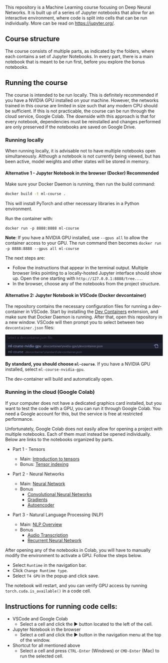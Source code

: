 This repository is a Machine Learning course focusing on Deep Neural Networks. It is built up of a series of Jupyter notebooks that allow for an interactive environment, where code is split into cells that can be run individually. More can be read on https://jupyter.org/. 

## Course structure
The course consists of multiple parts, as indicated by the folders, where each contains a set of Jupyter Notebooks. In every part, there is a main notebook that is meant to be run first, before you explore the bonus notebooks. 

## Running the course
The course is intended to be run locally. This is definitely recommended if you have a NVIDIA GPU installed on your machine. However, the networks trained in this course are limited in size such that any modern CPU should be sufficient. If this is not practicable, the course can be run through the cloud service, Google Colab. The downside with this approach is that for every notebook, dependencies must be reinstalled and changes performed are only preserved if the notebooks are saved on Google Drive. 

### Running locally
When running locally, it is advisable not to have multiple notebooks open simultaneously. Although a notebook is not currently being viewed, but has been active, model weights and other states will be stored in memory. 

#### Alternative 1 - Jupyter Notebook in the browser (Docker)  **Recommended**
Make sure your Docker Daemon is running, then run the build command:
```bash
docker build -t ml-course .
```
This will install PyTorch and other necessary libraries in a Python environment.

Run the container with:
```
docker run -p 8888:8888 ml-course
```
**Note**: If you have a NVIDIA GPU installed, use `--gpus all` to allow the container access to your GPU. The run command then becomes `docker run -p 8888:8888 --gpus all ml-course`

The next steps are:
- Follow the instructions that appear in the terminal output. Multiple browser links pointing to a locally-hosted Jupyter interface should show up. Open the one starting with `http://127.0.0.1:8888/tree...`.
- In the browser, choose any of the notebooks from the project structure. 

#### Alternative 2: Jupyter Notebook in VSCode (Docker devcontainer)
The repository contains the necessary configuration files for running a dev-container in VSCode. Start by installing the [Dev Containers](https://marketplace.visualstudio.com/items?itemName=ms-vscode-remote.remote-containers) extension, and make sure that Docker Daemon is running. After that, open this repository in a new window. VSCode will then prompt you to select between two `devcontainer.json` files:

![dev containers to choose from](./res/devcontainers.png)

**By standard, you should choose `ml-course`**. If you have a NVIDIA GPU installed, select `ml-course-nvidia-gpu`.

The dev-container will build and automatically open. 

### Running in the cloud (Google Colab)
If your computer does not have a dedicated graphics card installed, but you want to test the code with a GPU, you can run it through Google Colab. You need a Google account for this, but the service is free at restricted performance. 

Unfortunately, Google Colab does not easily allow for opening a project with multiple notebooks. Each of them must instead be opened individually. 
Below are links to the notebooks organized by parts.

- Part 1 - Tensors
    - Main: [Introduction to tensors](https://colab.research.google.com/github/willdalh/ml-course/blob/main/part1-tensors/tensors.ipynb)
    - Bonus: [Tensor indexing](https://colab.research.google.com/github/willdalh/ml-course/blob/main/part1-tensors/bonus_indexing.ipynb)

- Part 2 - Neural Networks
    - Main: [Neural Network](https://colab.research.google.com/github/willdalh/ml-course/blob/main/part2-neural-networks/neural_networks.ipynb)
    - Bonus
        - [Convolutional Neural Networks](https://colab.research.google.com/github/willdalh/ml-course/blob/main/part2-neural-networks/bonus_convnet.ipynb)
        - [Gradients](https://colab.research.google.com/github/willdalh/ml-course/blob/main/part2-neural-networks/bonus_gradients.ipynb)
        - [Autoencoder](https://colab.research.google.com/github/willdalh/ml-course/blob/main/part2-neural-networks/bonus_autoencoder.ipynb)

- Part 3 - Natural Language Processing (NLP)
    - Main: [NLP Overview](https://colab.research.google.com/github/willdalh/ml-course/blob/main/part3-nlp/nlp.ipynb)
    - Bonus
        - [Audio Transcription](https://colab.research.google.com/github/willdalh/ml-course/blob/main/part3-nlp/bonus_audio_transcription.ipynb)
        - [Recurrent Neural Network](https://colab.research.google.com/github/willdalh/ml-course/blob/main/part3-nlp/bonus_rnn.ipynb)

After opening any of the notebooks in Colab, you will have to manually modify the environment to activate a GPU. Follow the steps below.

- Select `Runtime` in the navigation bar.
- Click `Change Runtime type`.
- Select `T4 GPU` in the popup and click save.

The notebook will restart, and you can verify GPU access by running `torch.cuda.is_available()` in a code cell.


## Instructions for running code cells:
- VSCode and Google Colab
    - Select a cell and click the ▶️ button located to the left of the cell.
- Jupyter Notebook in the browser
    - Select a cell and click the ▶️ button in the navigation menu at the top of the window.
- Shortcut for all mentioned above
    - Select a cell and press `CTRL-Enter` (Windows) or `CMD-Enter` (Mac) to run the selected cell.